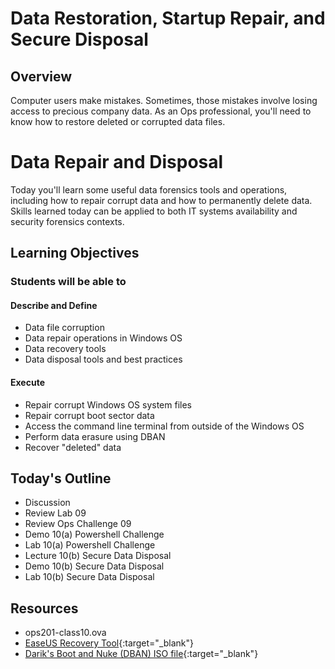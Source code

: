 # Data Restoration, Startup Repair, and Secure Disposal

## Overview

Computer users make mistakes. Sometimes, those mistakes involve losing access to precious company data. As an Ops professional, you'll need to know how to restore deleted or corrupted data files.

# Data Repair and Disposal

Today you'll learn some useful data forensics tools and operations, including how to repair corrupt data and how to permanently delete data. Skills learned today can be applied to both IT systems availability and security forensics contexts.

## Learning Objectives

### Students will be able to

#### Describe and Define

- Data file corruption 
- Data repair operations in Windows OS
- Data recovery tools
- Data disposal tools and best practices

#### Execute

- Repair corrupt Windows OS system files
- Repair corrupt boot sector data
- Access the command line terminal from outside of the Windows OS
- Perform data erasure using DBAN
- Recover "deleted" data

## Today's Outline

- Discussion
- Review Lab 09
- Review Ops Challenge 09
- Demo 10(a) Powershell Challenge
- Lab 10(a) Powershell Challenge
- Lecture 10(b) Secure Data Disposal
- Demo 10(b) Secure Data Disposal
- Lab 10(b) Secure Data Disposal

## Resources

- ops201-class10.ova
- [EaseUS Recovery Tool](https://www.easeus.com/datarecoverywizard/free-data-recovery-software.htm){:target="_blank"}
- [Darik's Boot and Nuke (DBAN) ISO file](https://sourceforge.net/projects/dban/files/dban/dban-2.3.0/dban-2.3.0_i586.iso/download){:target="_blank"}


